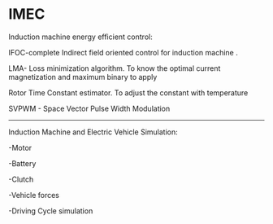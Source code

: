 # IMEC

Induction machine energy efficient control:

  IFOC-complete Indirect field oriented control for induction machine .

  LMA- Loss minimization algorithm. To know the optimal current magnetization and maximum binary to apply

  Rotor Time Constant estimator. To adjust the constant with temperature

  SVPWM - Space Vector Pulse Width Modulation


_________________________________________________
Induction Machine and Electric Vehicle Simulation: 

-Motor

-Battery

-Clutch 

-Vehicle forces

-Driving Cycle simulation


